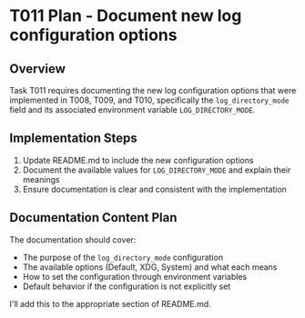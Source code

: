 # T011 Plan - Document new log configuration options

## Overview

Task T011 requires documenting the new log configuration options that were implemented in T008, T009, and T010, specifically the `log_directory_mode` field and its associated environment variable `LOG_DIRECTORY_MODE`.

## Implementation Steps

1. Update README.md to include the new configuration options
2. Document the available values for `LOG_DIRECTORY_MODE` and explain their meanings
3. Ensure documentation is clear and consistent with the implementation

## Documentation Content Plan

The documentation should cover:
- The purpose of the `log_directory_mode` configuration
- The available options (Default, XDG, System) and what each means
- How to set the configuration through environment variables
- Default behavior if the configuration is not explicitly set

I'll add this to the appropriate section of README.md.